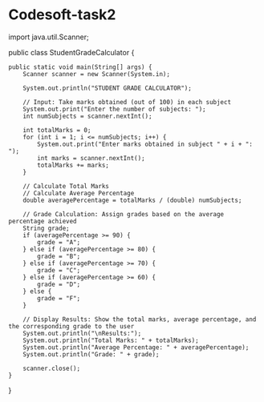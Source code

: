 # Codesoft-task2

import java.util.Scanner;

public class StudentGradeCalculator {

    public static void main(String[] args) {
        Scanner scanner = new Scanner(System.in);

        System.out.println("STUDENT GRADE CALCULATOR");

        // Input: Take marks obtained (out of 100) in each subject
        System.out.print("Enter the number of subjects: ");
        int numSubjects = scanner.nextInt();

        int totalMarks = 0;
        for (int i = 1; i <= numSubjects; i++) {
            System.out.print("Enter marks obtained in subject " + i + ": ");
            int marks = scanner.nextInt();
            totalMarks += marks;
        }

        // Calculate Total Marks
        // Calculate Average Percentage
        double averagePercentage = totalMarks / (double) numSubjects;

        // Grade Calculation: Assign grades based on the average percentage achieved
        String grade;
        if (averagePercentage >= 90) {
            grade = "A";
        } else if (averagePercentage >= 80) {
            grade = "B";
        } else if (averagePercentage >= 70) {
            grade = "C";
        } else if (averagePercentage >= 60) {
            grade = "D";
        } else {
            grade = "F";
        }

        // Display Results: Show the total marks, average percentage, and the corresponding grade to the user
        System.out.println("\nResults:");
        System.out.println("Total Marks: " + totalMarks);
        System.out.println("Average Percentage: " + averagePercentage);
        System.out.println("Grade: " + grade);

        scanner.close();
    }
}
